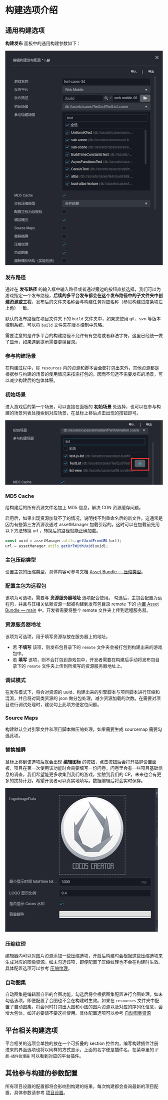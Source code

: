 # 构建选项介绍

## 通用构建选项

**构建发布** 面板中的通用构建参数如下：

![build options](./build-options/options.png)

### 发布路径

通过在 **发布路径** 的输入框中输入路径或者通过旁边的按钮直接选择，我们可以为游戏指定一个发布路径，**后续的多平台发布都会在这个发布路径中的子文件夹中创建资源或工程**，发布后的文件夹名称会与构建任务对应名称（参见构建进度条项左上角）一致。

默认的发布路径在项目文件夹下的 `build` 文件夹中，如果您使用 git、svn 等版本控制系统，可以将 `build` 文件夹在版本控制中忽略。

需要注意的是许多平台的构建路径不允许有有空格或者非法字符，这里已经统一做了显示，如果遇到提示需要更换目录。

### 参与构建场景

在构建过程中，除 `resources` 内的资源和脚本会全部打包出来外，其他资源都是根据参与构建的场景的使用情况来按需打包的。因而不勾选不需要发布的场景，可以减少构建后的包体体积。

### 初始场景

进入游戏后的第一个场景，可以直接在面板的 **初始场景** 处选择，也可以在参与构建的场景列表处搜索到对应场景，在鼠标上移后点击出现的按钮即可。

![start scene](./build-options/start_scene.png)

### MD5 Cache

给构建后的所有资源文件名加上 MD5 信息，解决 CDN 资源缓存问题。

启用后，如果出现资源加载不了的情况，说明找不到重命名后的新文件。这通常是因为有些第三方资源没通过 assetManager 加载引起的。这时可以在加载前先用以下方法转换 url ，转换后的路径就能正确加载。

```typescript
const uuid = assetManager.utils.getUuidFromURL(url);
url = assetManager.utils.getUrlWithUuid(uuid);
```

### 主包压缩类型

设置主包的压缩类型，具体内容可参考文档 [Asset Bundle — 压缩类型](../../asset/bundle.md#%E5%8E%8B%E7%BC%A9%E7%B1%BB%E5%9E%8B)。

### 配置主包为远程包

该项为可选项，需要与 **资源服务器地址** 选项配合使用。
勾选后，主包会配置为远程包，并且与其相关依赖资源一起被构建到发布包目录 remote 下的 [内置 Asset Bundle — main](../../asset/bundle.md#%E5%86%85%E7%BD%AE-asset-bundle) 中。开发者需要将整个 remote 文件夹上传到远程服务器。

### 资源服务器地址

该项为可选项，用于填写资源存放在服务器上的地址。
- 若 **不填写** 该项，则发布包目录下的 `remote` 文件夹会被打包到构建出来的游戏包中。
- 若 **填写** 该项，则不会打包到游戏包中，开发者需要在构建后手动将发布包目录下的 `remote` 文件夹上传到所填写的资源服务器地址上。

### 调试模式

在发布模式下，将会对资源的 uuid、构建出来的引擎脚本与项目脚本进行压缩和混淆，并且将对同类资源的 json 做分包处理，减少资源加载的次数。在需要对项目进行调试处理时，建议勾上此项方便定位问题。

### Source Maps

构建默认会对引擎文件和项目脚本做压缩处理，如果需要生成 sourcemap 需要勾选此项。

### 替换插屏

鼠标上移到该选项后就会出现 **编辑图标** 的按钮，点击按钮后会打开插屏设置面板，项目在第一次使用该功能时会需要填写一份问卷，问卷里会有一些项目基础信息的调查，我们希望能更多收集到我们的游戏，接触到我们的 CP，未来也会有更多的扶持计划，希望开发者可以真实地填写。数据编辑后将会实时保存。

![替换插屏](build-options/splash-setting.png)

### 压缩纹理

编辑器内可以对图片资源添加一些压缩选项，开启后构建时会根据这些压缩选项来生成对应的图像资源。如未勾选该项，即便配置了压缩纹理也不会在构建时生效。具体配置选项可以参考 [压缩纹理](../../asset/compress-texture.md)。

### 自动图集

自动图集是编辑器自带的合图功能，勾选后将会根据图集配置进行合图处理。如未勾选该项，即便配置了合图也不会在构建时生效。如果在 `resources` 文件夹中配置了自动图集，将会同时打包出大图和小图的图片资源以及对应的序列化信息，会增大包体，如非必要请不要这样使用。具体配置选项可以参考 [自动图集资源](../../asset/auto-atlas.md)

<!--
### 内联所有 SpriteFrame
自动合并资源时，将所有 SpriteFrame 与被依赖的资源合并到同一个包中。建议网页平台开启，启用后会略微增大总包体，多消耗一点点网络流量，但是能显著减少网络请求数量。建议原生平台关闭，因为会增大热更新时的体积。

### 合并初始场景依赖的所有 JSON

自动合并资源时，将初始场景依赖的所有 JSON 文件都合并到初始场景所在的包中。默认关闭，启用后不会增大总包体，但如果这些 JSON 也被其它场景公用，则后面再次加载它们时 CPU 开销可能会稍微增加。
-->

## 平台相关构建选项

平台相关的选项会单独的放在一个可折叠的 section 控件内，编写构建插件注册进来的界面选项也将以同样的方式显示，上面的名字便是插件名，在菜单里的 `扩展-插件管理器` 可以看到对应的平台插件。

## 其他参与构建的参数配置

所有项目设置的配置都将会影响到构建的结果，每次构建都会查询最新的项目配置，具体参数请参考 [项目设置](../project/index.md)。

